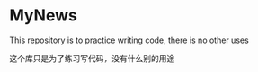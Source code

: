 # MyNews

This repository is to practice writing code, there is no other uses

这个库只是为了练习写代码，没有什么别的用途

